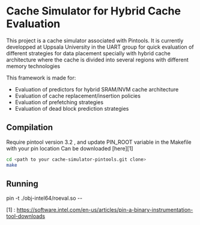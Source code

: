 
Cache Simulator for Hybrid Cache Evaluation 
===========================================

This project is a cache simulator associated with Pintools. It is currently developped at Uppsala University in the UART group for quick evaluation of different strategies for data placement specially with hybrid cache architecture where the cache is divided into several regions with different memory technologies

This framework is made for: 
* Evaluation of predictors for hybrid SRAM/NVM cache architecture
* Evaluation of cache replacement/insertion policies
* Evaluation of prefetching strategies
* Evaluation of dead block prediction strategies 


## Compilation 

Require pintool version 3.2 , and update PIN_ROOT variable in the Makefile with your pin location
Can be downloaded [here][1] 

```bash 
cd <path to your cache-simulator-pintools.git clone>
make
```

## Running 

pin -t ./obj-intel64/roeval.so -- <your app to evaluate>

[1] : https://software.intel.com/en-us/articles/pin-a-binary-instrumentation-tool-downloads
